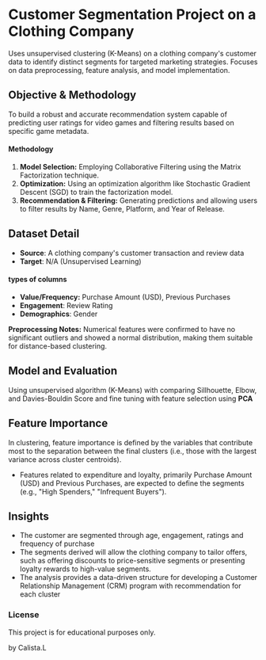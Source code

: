 # Customer Segmentation Project on a Clothing Company 
Uses unsupervised clustering (K-Means) on a clothing company's customer data to identify distinct segments for targeted marketing strategies. Focuses on data preprocessing, feature analysis, and model implementation.


## Objective & Methodology
To build a robust and accurate recommendation system capable of predicting user ratings for video games and filtering results based on specific game metadata.

#### Methodology
1. **Model Selection:** Employing Collaborative Filtering using the Matrix Factorization technique.
2. **Optimization:** Using an optimization algorithm like Stochastic Gradient Descent (SGD) to train the factorization model.
3. **Recommendation & Filtering:** Generating predictions and allowing users to filter results by Name, Genre, Platform, and Year of Release.

## Dataset Detail
- **Source**: A clothing company's customer transaction and review data
- **Target**: N/A (Unsupervised Learning)

#### types of columns
- **Value/Frequency:** Purchase Amount (USD), Previous Purchases
- **Engagement**: Review Rating
- **Demographics**: Gender

**Preprocessing Notes:**
Numerical features were confirmed to have no significant outliers and showed a normal distribution, making them suitable for distance-based clustering.

## Model and Evaluation
Using unsupervised algorithm (K-Means) with comparing Sillhouette, Elbow, and Davies-Bouldin Score and fine tuning with feature selection using **PCA**

## Feature Importance
In clustering, feature importance is defined by the variables that contribute most to the separation between the final clusters (i.e., those with the largest variance across cluster centroids).
- Features related to expenditure and loyalty, primarily Purchase Amount (USD) and Previous Purchases, are expected to define the segments (e.g., "High Spenders," "Infrequent Buyers").

## Insights
- The customer are segmented through age, engagement, ratings and frequency of purchase
- The segments derived will allow the clothing company to tailor offers, such as offering discounts to price-sensitive segments or presenting loyalty rewards to high-value segments.
- The analysis provides a data-driven structure for developing a Customer Relationship Management (CRM) program with recommendation for each cluster 


### License
This project is for educational purposes only.

by Calista.L
